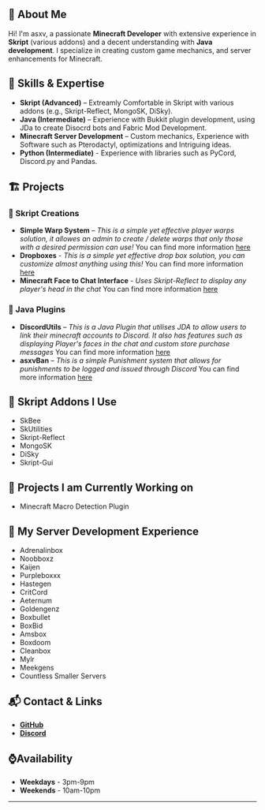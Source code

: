 ## 👋 About Me
Hi! I'm asxv, a passionate **Minecraft Developer** with extensive experience in **Skript** (various addons) and a decent understanding with **Java development**. I specialize in creating custom game mechanics, and server enhancements for Minecraft.

## 🔧 Skills & Expertise
- **Skript (Advanced)** – Extreamly Comfortable in Skript with various addons (e.g., Skript-Reflect, MongoSK, DiSky).
- **Java (Intermediate)** – Experience with Bukkit plugin development, using JDa to create Disocrd bots and Fabric Mod Development.
- **Minecraft Server Development** – Custom mechanics, Experience with Software such as Pterodactyl, optimizations and Intriguing ideas.
- **Python (Intermediate)** - Experience with libraries such as PyCord, Discord.py and Pandas.

## 🏗️ Projects
### **🔹 Skript Creations**
- **Simple Warp System** – *This is a simple yet effective player warps solution, it allowes an admin to create / delete warps that only those with a desired permission can use!* You can find more information [here](https://github.com/asxvas/Warp-System)
- **Dropboxes** - *This is a simple yet effective drop box solution, you can customize almost anything using this!* You can find more information [here](https://github.com/asxvas/dropBox)
- **Minecraft Face to Chat Interface** - *Uses Skript-Reflect to display any player's head in the chat* You can find more information [here](https://github.com/asxvas/faceSystem)

### 🔹 Java Plugins
- **DiscordUtils** – *This is a Java Plugin that utilises JDA to allow users to link their minecraft accounts to Discord. It also has features such as displaying Player's faces in the chat and custom store purchase messages* You can find more information [here](https://github.com/asxvas/DiscordUtils)
- **asxvBan** – *This is a simple Punishment system that allows for punishments to be logged and issued through Discord* You can find more information [here](https://github.com/asxvas/asxvBan)

## 📜 Skript Addons I Use
- SkBee
- SkUtilities
- Skript-Reflect
- MongoSK
- DiSky
- Skript-Gui

## 🧠 Projects I am Currently Working on
- Minecraft Macro Detection Plugin

## 🏢 My Server Development Experience
- Adrenalinbox
- Noobboxz
- Kaijen
- Purpleboxxx
- Hastegen
- CritCord
- Aeternum
- Goldengenz
- Boxbullet
- BoxBid
- Amsbox
- Boxdoom
- Cleanbox
- Mylr
- Meekgens
- Countless Smaller Servers

## 📬 Contact & Links
- [**GitHub**](https://github.com/asxvas)
- [**Discord**](https://discordapp.com/users/829710373996986408)

## ⌚Availability
- **Weekdays** - 3pm-9pm
- **Weekends** - 10am-10pm
---
